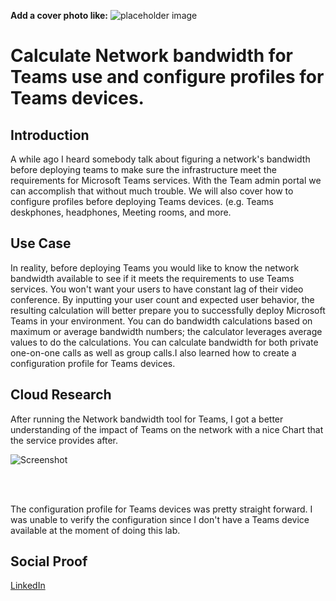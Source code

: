 **Add a cover photo like:**
![placeholder image](https://via.placeholder.com/1200x600)

# Calculate Network bandwidth for Teams use and configure profiles for Teams devices.

## Introduction

A while ago I heard somebody talk about figuring a network's bandwidth before deploying teams to make sure the infrastructure meet the requirements for Microsoft Teams services.
With the Team admin portal we can accomplish that without much trouble. We will also cover how to configure profiles before deploying Teams devices. (e.g. Teams deskphones, headphones, Meeting rooms, and more.

## Use Case

In reality, before deploying Teams you would like to know the network bandwidth available to see if it meets the requirements to use Teams services. You won't want your users to have constant lag of their video conference. By inputting your user count and expected user behavior, the resulting calculation will better prepare you to successfully deploy Microsoft Teams in your environment. You can do bandwidth calculations based on maximum or average bandwidth numbers; the calculator leverages average values to do the calculations. You can calculate bandwidth for both private one-on-one calls as well as group calls.I also learned how to create a configuration profile for Teams devices. 

## Cloud Research

After running the Network bandwidth tool for Teams, I got a better understanding of the impact of Teams on the network with a nice Chart that the service provides after.

![Screenshot](https://github.com/wilkinsanchez/100DaysofCloud/blob/main/Journey/012/Teams%20Bandwidth.JPG)

</br>
</br>

The configuration profile for Teams devices was pretty straight forward. I was unable to verify the configuration since I don't have a Teams device available at the moment of doing this lab.

## Social Proof

[LinkedIn](link)
